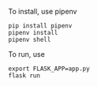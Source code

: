 To install, use pipenv
```
pip install pipenv
pipenv install
pipenv shell
```

To run, use
```
export FLASK_APP=app.py
flask run
```